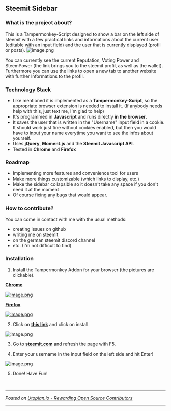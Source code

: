 ## Steemit Sidebar
### What is the project about?
This is a Tampermonkey-Script designed to show a bar on the left side of steemit with a few practical links and informations about the current user (editable with an input field) and the user that is currently displayed (profil or posts).
![image.png](https://res.cloudinary.com/hpiynhbhq/image/upload/v1517080990/jya2bp5ij0zbgod2ttwa.png)

You can currently see the current Reputation, Voting Power and SteemPower (the link brings you to the steemit profil, as well as the wallet). 
Furthermore you can use the links to open a new tab to another website with further Informations to the profil. 

### Technology Stack
- Like mentioned it is implemented as a **Tampermonkey-Script**, so the appropriate browser extension is needed to install it. (If anybody needs help with this, just text me, I'm glad to help) 
- It's programmed in **Javascript** and runs directly **in the browser**. 
- It saves the user that is written in the "Username" input field in a cookie. It should work just fine without cookies enabled, but then you would have to input your name everytime you want to see the infos about yourself.
- Uses **jQuery**, **Moment.js** and the **Steemit Javascript API**. 
- Tested in **Chrome** and **Firefox**

### Roadmap
- Implementing more features and convenience tool for users
- Make more things customizable (which links to display, etc.)
- Make the sidebar collapsible so it doesn't take any space if you don't need it at the moment 
- Of course fixing any bugs that would appear.

### How to contribute?
You can come in contact with me with the usual methods:
- creating issues on github
- writing me on steemit
- on the german steemit discord channel
- etc. (I'm not difficult to find) 

### Installation
1. Install the Tampermonkey Addon for your browser (the pictures are clickable).

[**Chrome**](https://addons.mozilla.org/de/firefox/addon/tampermonkey/)

[![image.png](https://res.cloudinary.com/hpiynhbhq/image/upload/v1517100325/xsq9ghbsv0vsqziavxc4.png)](https://chrome.google.com/webstore/detail/tampermonkey/dhdgffkkebhmkfjojejmpbldmpobfkfo?hl=de) 

[**Firefox**](https://addons.mozilla.org/de/firefox/addon/tampermonkey/)

[![image.png](https://res.cloudinary.com/hpiynhbhq/image/upload/v1517100401/xi8yhlzl67wqzocat9n1.png)](https://addons.mozilla.org/de/firefox/addon/tampermonkey/)

2. Click on  [**this link**](https://github.com/MWFIAE/Steemit-Sidebar/raw/master/steemit-sidebar.user.js) and click on install. 

![image.png](https://res.cloudinary.com/hpiynhbhq/image/upload/v1517100586/ajzzeufl7rlnplsml1yt.png)

3. Go to [**steemit.com**](https://steemit.com/@mwfiae) and refresh the page with F5.

4. Enter your username in the input field on the left side and hit Enter!

![image.png](https://res.cloudinary.com/hpiynhbhq/image/upload/v1517100700/ohvkrl1nfwr1v9lubo2l.png)

5. Done! Have Fun!


<br /><hr/><em>Posted on <a href="https://utopian.io/utopian-io/@mwfiae/steemit-sidebar">Utopian.io -  Rewarding Open Source Contributors</a></em><hr/>
